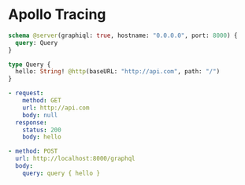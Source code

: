 # Apollo Tracing

```graphql @server
schema @server(graphiql: true, hostname: "0.0.0.0", port: 8000) {
  query: Query
}

type Query {
  hello: String! @http(baseURL: "http://api.com", path: "/")
}
```

```yml @mock
- request:
    method: GET
    url: http://api.com
    body: null
  response:
    status: 200
    body: hello
```

```yml @assert
- method: POST
  url: http://localhost:8000/graphql
  body:
    query: query { hello }
```
